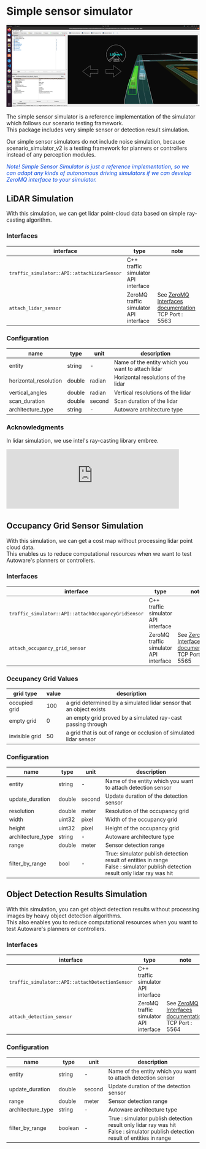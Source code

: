 # Simple sensor simulator

![simple sensor simulator](../image/simple_sensor_simulator.png "simple sensor simulator")

The simple sensor simulator is a reference implementation of the simulator which follows our scenario testing framework.  
This package includes very simple sensor or detection result simulation.

Our simple sensor simulators do not include noise simulation, because scenario_simulator_v2 is a testing framework for planners or controllers instead of any perception modules. 


[//]: # (This package includes very, very simple lidar simulation and send simulated detection result to the Autoware.)

<font color="#065479E">_Note! Simple Sensor Simulator is just a reference implementation, so we can adapt any kinds of autonomous driving simulators if we can develop ZeroMQ interface to your simulator._</font>


## LiDAR Simulation
With this simulation, we can get lidar point-cloud data based on simple ray-casting algorithm.

### Interfaces

| interface                                   | type                                   | note                                                                                       |
|---------------------------------------------|----------------------------------------|--------------------------------------------------------------------------------------------|
| `traffic_simulator::API::attachLidarSensor` | C++ traffic simulator API interface    |                                                                                            |
| `attach_lidar_sensor`                       | ZeroMQ traffic simulator API interface | See [ZeroMQ Interfaces documentation](/docs/developer_guide/ZeroMQ.md)<br/>TCP Port : 5563 |  

### Configuration
| name                  | type   | unit   | description                                       |
|-----------------------|--------|--------|---------------------------------------------------|
| entity                | string | -      | Name of the entity which you want to attach lidar |
| horizontal_resolution | double | radian | Horizontal resolutions of the lidar               |
| vertical_angles       | double | radian | Vertical resolutions of the lidar                 |
| scan_duration         | double | second | Scan duration of the lidar                        |
| architecture_type     | string | -      | Autoware architecture type                        |

### Acknowledgments
In lidar simulation, we use intel's ray-casting library embree.

<iframe
class="hatenablogcard"
style="width:100%;height:155px;max-width:450px;"
title="embree"
src="https://hatenablog-parts.com/embed?url=https://github.com/embree/embree"
width="300" height="150" frameborder="0" scrolling="no">
</iframe>

## Occupancy Grid Sensor Simulation
With this simulation, we can get a cost map without processing lidar point cloud data.  
This enables us to reduce computational resources when we want to test Autoware's planners or controllers.  

### Interfaces

| interface                                           | type                                   | note                                                                                       |
|-----------------------------------------------------|----------------------------------------|--------------------------------------------------------------------------------------------|
| `traffic_simulator::API::attachOccupancyGridSensor` | C++ traffic simulator API interface    |                                                                                            |
| `attach_occupancy_grid_sensor`                      | ZeroMQ traffic simulator API interface | See [ZeroMQ Interfaces documentation](/docs/developer_guide/ZeroMQ.md)<br/>TCP Port : 5565 |  

### Occupancy Grid Values

| grid type      | value | description                                                         |
|----------------|-------|---------------------------------------------------------------------|
| occupied grid  | 100   | a grid determined by a simulated lidar sensor that an object exists |
| empty grid     | 0     | an empty grid proved by a simulated ray-cast passing through        |    
| invisible grid | 50    | a grid that is out of range or occlusion of simulated lidar sensor  |


### Configuration
| name              | type   | unit   | description                                                                                                                         |
|-------------------|--------|--------|-------------------------------------------------------------------------------------------------------------------------------------|
| entity            | string | -      | Name of the entity which you want to attach detection sensor                                                                        |
| update_duration   | double | second | Update duration of the detection sensor                                                                                             |
| resolution        | double | meter  | Resolution of the occupancy grid                                                                                                    |
| width             | uint32 | pixel  | Width of the occupancy grid                                                                                                         |
| height            | uint32 | pixel  | Height of the occupancy grid                                                                                                        |
| architecture_type | string | -      | Autoware architecture type                                                                                                          |
| range             | double | meter  | Sensor detection range                                                                                                              |
| filter_by_range   | bool   | -      | True: simulator publish detection result of entities in range<br/>False : simulator publish detection result only lidar ray was hit |


## Object Detection Results Simulation
With this simulation, you can get object detection results without processing images by heavy object detection algorithms.  
This also enables you to reduce computational resources when you want to test Autoware's planners or controllers.

### Interfaces

| interface                                       | type                                   | note                                                                                       |
|-------------------------------------------------|----------------------------------------|--------------------------------------------------------------------------------------------|
| `traffic_simulator::API::attachDetectionSensor` | C++ traffic simulator API interface    |                                                                                            |
| `attach_detection_sensor`                       | ZeroMQ traffic simulator API interface | See [ZeroMQ Interfaces documentation](/docs/developer_guide/ZeroMQ.md)<br/>TCP Port : 5564 |  


### Configuration

| name              | type    | unit   | description                                                                                                                           |
|-------------------|---------|--------|---------------------------------------------------------------------------------------------------------------------------------------|
| entity            | string  | -      | Name of the entity which you want to attach detection sensor                                                                          |
| update_duration   | double  | second | Update duration of the detection sensor                                                                                               |
| range             | double  | meter  | Sensor detection range                                                                                                                |
| architecture_type | string  | -      | Autoware architecture type                                                                                                            |
| filter_by_range   | boolean | -      | True :  simulator publish detection result only lidar ray was hit<br/>False : simulator publish detection result of entities in range |

